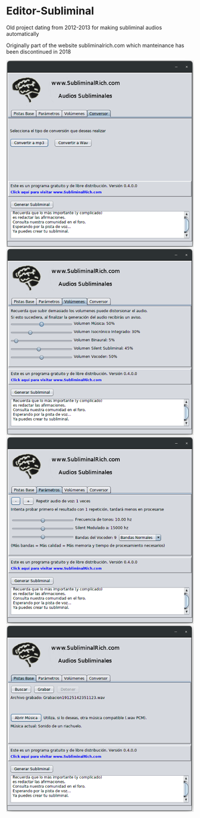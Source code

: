 # Editor-Subliminal
Old project dating from 2012-2013 for making subliminal audios automatically

Originally part of the website subliminalrich.com which manteinance has been discontinued in 2018

![image](https://github.com/zemua/media/blob/main/sbr1.png)
![image](https://github.com/zemua/media/blob/main/sbr2.png)
![image](https://github.com/zemua/media/blob/main/sbr3.png)
![image](https://github.com/zemua/media/blob/main/sbr4.png)
